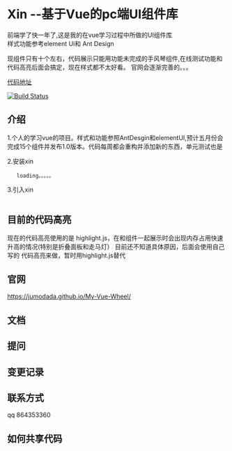 # Xin   --基于Vue的pc端UI组件库


前端学了快一年了,这是我的在vue学习过程中所做的UI组件库
<br/>
样式功能参考element Ui和 Ant Design


现组件只有十个左右，代码展示只能用功能未完成的手风琴组件,在线测试功能和代码高亮后面会搞定，现在样式都不太好看。
官网会逐渐完善的。。。



[代码地址](https://github.com/jumodada/My-Vue-Wheel)


[![Build Status](https://www.travis-ci.org/jumodada/My-Vue-Wheel.svg?branch=master)](https://www.travis-ci.org/jumodada/My-Vue-Wheel)

## 介绍
1.个人的学习vue的项目。样式和功能参照AntDesgin和elementUI,预计五月份会完成15个组件并发布1.0版本。代码每周都会重构并添加新的东西，单元测试也是

   2.安装xin
   ```
      loading。。。。。
   ```     

   3.引入xin
   ```
  
   ```
   

## 目前的代码高亮
 
  现在的代码高亮使用的是 highlight.js，在和组件一起展示时会出现内存占用快速升高的情况(特别是折叠面板和走马灯）
  目前还不知道具体原因，后面会使用自己写的 代码高亮来做，暂时用highlight.js替代


## 官网
 https://jumodada.github.io/My-Vue-Wheel/

## 文档

## 提问

## 变更记录

## 联系方式
qq 864353360

## 如何共享代码

